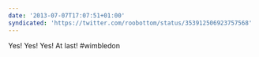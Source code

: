 ```yaml
---
date: '2013-07-07T17:07:51+01:00'
syndicated: 'https://twitter.com/roobottom/status/353912506923757568'
---
```

Yes! Yes! Yes! At last! #wimbledon
